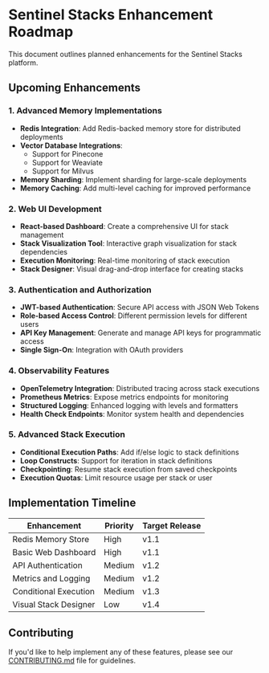 # Sentinel Stacks Enhancement Roadmap

This document outlines planned enhancements for the Sentinel Stacks platform.

## Upcoming Enhancements

### 1. Advanced Memory Implementations

- **Redis Integration**: Add Redis-backed memory store for distributed deployments
- **Vector Database Integrations**: 
  - Support for Pinecone
  - Support for Weaviate
  - Support for Milvus
- **Memory Sharding**: Implement sharding for large-scale deployments
- **Memory Caching**: Add multi-level caching for improved performance

### 2. Web UI Development

- **React-based Dashboard**: Create a comprehensive UI for stack management
- **Stack Visualization Tool**: Interactive graph visualization for stack dependencies
- **Execution Monitoring**: Real-time monitoring of stack execution
- **Stack Designer**: Visual drag-and-drop interface for creating stacks

### 3. Authentication and Authorization

- **JWT-based Authentication**: Secure API access with JSON Web Tokens
- **Role-based Access Control**: Different permission levels for different users
- **API Key Management**: Generate and manage API keys for programmatic access
- **Single Sign-On**: Integration with OAuth providers

### 4. Observability Features

- **OpenTelemetry Integration**: Distributed tracing across stack executions
- **Prometheus Metrics**: Expose metrics endpoints for monitoring
- **Structured Logging**: Enhanced logging with levels and formatters
- **Health Check Endpoints**: Monitor system health and dependencies

### 5. Advanced Stack Execution

- **Conditional Execution Paths**: Add if/else logic to stack definitions
- **Loop Constructs**: Support for iteration in stack definitions
- **Checkpointing**: Resume stack execution from saved checkpoints
- **Execution Quotas**: Limit resource usage per stack or user

## Implementation Timeline

| Enhancement | Priority | Target Release |
|-------------|----------|---------------|
| Redis Memory Store | High | v1.1 |
| Basic Web Dashboard | High | v1.1 |
| API Authentication | Medium | v1.2 |
| Metrics and Logging | Medium | v1.2 |
| Conditional Execution | Medium | v1.3 |
| Visual Stack Designer | Low | v1.4 |

## Contributing

If you'd like to help implement any of these features, please see our [CONTRIBUTING.md](CONTRIBUTING.md) file for guidelines.
